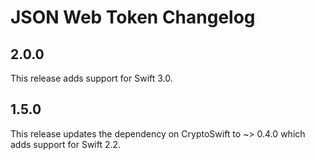 # JSON Web Token Changelog

## 2.0.0

This release adds support for Swift 3.0.

## 1.5.0

This release updates the dependency on CryptoSwift to ~> 0.4.0 which adds
support for Swift 2.2.
